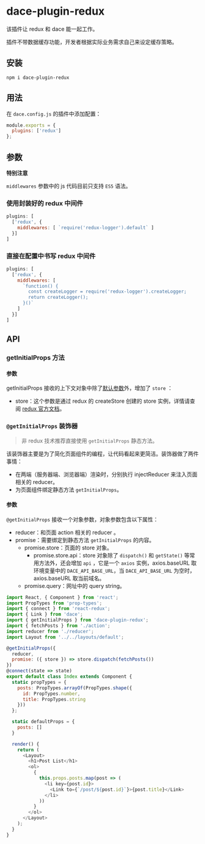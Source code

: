 # dace-plugin-redux

该插件让 redux 和 dace 能一起工作。

插件不带数据缓存功能，开发者根据实际业务需求自己来设定缓存策略。

## 安装
```
npm i dace-plugin-redux
```

## 用法

在 `dace.config.js` 的插件中添加配置：

```js
module.exports = {
  plugins: ['redux']
};
```

## 参数

**特别注意**

`middlewares` 参数中的 js 代码目前只支持 `ES5` 语法。

### 使用封装好的 redux 中间件

```js
plugins: [
  ['redux', {
    middlewares: [ `require('redux-logger').default` ]
  }]
]
```

### 直接在配置中书写 redux 中间件

```js
plugins: [
  ['redux', {
    middlewares: [
      `function() {
        const createLogger = require('redux-logger').createLogger;
        return createLogger();
      }()`
    ]
  }]
]
```

## API

### getInitialProps 方法

#### 参数
getInitialProps 接收的上下文对象中除了[默认参数](api/get-initial-props.md)外，增加了 `store` ：

- store：这个参数是通过 redux 的 createStore 创建的 store 实例，详情请查阅 [redux 官方文档](https://redux.js.org/api/store)。

### `@getInitialProps` 装饰器

>非 redux 技术推荐直接使用 `getInitialProps` 静态方法。

该装饰器主要是为了简化页面组件的编程，让代码看起来更简洁。装饰器做了两件事情：

- 在两端（服务器端、浏览器端）渲染时，分别执行 injectReducer 来注入页面相关的 reducer。
- 为页面组件绑定静态方法 `getInitialProps`。

#### 参数
`@getInitialProps` 接收一个对象参数，对象参数包含以下属性：

- reducer：和页面 action 相关的 reducer 。
- promise：需要绑定到静态方法 `getInitialProps` 的内容。
  - promise.store：页面的 store 对象。
    - promise.store.api：store 对象除了 `dispatch()` 和 `getState()` 等常用方法外，还会增加 `api` ，它是一个  `axios` 实例，axios.baseURL 取环境变量中的 `DACE_API_BASE_URL`，当 `DACE_API_BASE_URL` 为空时，axios.baseURL 取当前域名。
  - promise.query：网址中的 query string。

```js
import React, { Component } from 'react';
import PropTypes from 'prop-types';
import { connect } from 'react-redux';
import { Link } from 'dace';
import { getInitialProps } from 'dace-plugin-redux';
import { fetchPosts } from './action';
import reducer from './reducer';
import Layout from '../../layouts/default';

@getInitialProps({
  reducer,
  promise: ({ store }) => store.dispatch(fetchPosts())
})
@connect(state => state)
export default class Index extends Component {
  static propTypes = {
    posts: PropTypes.arrayOf(PropTypes.shape({
      id: PropTypes.number,
      title: PropTypes.string
    }))
  };

  static defaultProps = {
    posts: []
  }

  render() {
    return (
      <Layout>
        <h1>Post List</h1>
        <ol>
          {
            this.props.posts.map(post => (
              <li key={post.id}>
                <Link to={`/post/${post.id}`}>{post.title}</Link>
              </li>
            ))
          }
        </ol>
      </Layout>
    );
  }
}
```
